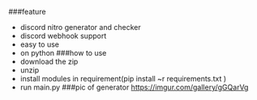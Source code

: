 ###feature
- discord nitro generator and checker
- discord webhook support
- easy to use
- on python
###how to use
- download the zip
- unzip
- install modules in requirement(pip install ~r requirements.txt )
- run main.py
###pic of generator
https://imgur.com/gallery/gGQarVg
